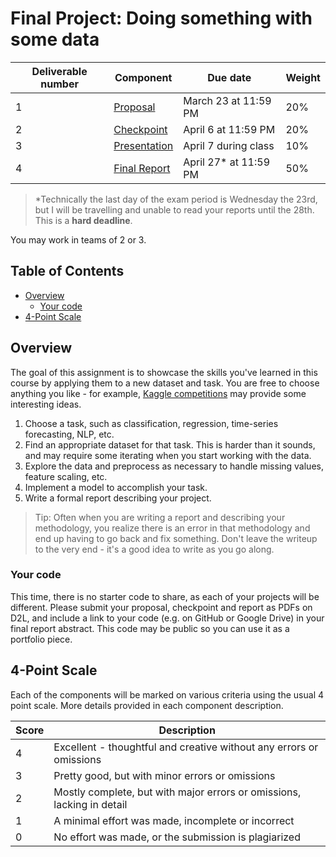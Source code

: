 # Final Project: Doing something with some data

| Deliverable number | Component                         | Due date              | Weight |
| ------------------ | --------------------------------- | --------------------- | ------ |
| 1                  | [Proposal](1-proposal.md)         | March 23 at 11:59 PM  | 20%    |
| 2                  | [Checkpoint](2-checkpoint.md)     | April 6 at 11:59 PM   | 20%    |
| 3                  | [Presentation](3-presentation.md) | April 7 during class  | 10%    |
| 4                  | [Final Report](4-final-report.md) | April 27* at 11:59 PM | 50%    |

> *Technically the last day of the exam period is Wednesday the 23rd, but I will be travelling and unable to read your reports until the 28th. This is a **hard deadline**.

You may work in teams of 2 or 3. 

## Table of Contents <!-- omit in toc -->
- [Overview](#overview)
    - [Your code](#your-code)
- [4-Point Scale](#4-point-scale)

## Overview
The goal of this assignment is to showcase the skills you've learned in this course by applying them to a new dataset and task. You are free to choose anything you like - for example, [Kaggle competitions](https://www.kaggle.com/competitions) may provide some interesting ideas.

1. Choose a task, such as classification, regression, time-series forecasting, NLP, etc.
2. Find an appropriate dataset for that task. This is harder than it sounds, and may require some iterating when you start working with the data.
3. Explore the data and preprocess as necessary to handle missing values, feature scaling, etc.
4. Implement a model to accomplish your task. 
5. Write a formal report describing your project.

> Tip: Often when you are writing a report and describing your methodology, you realize there is an error in that methodology and end up having to go back and fix something. Don't leave the writeup to the very end - it's a good idea to write as you go along.

### Your code
This time, there is no starter code to share, as each of your projects will be different. Please submit your proposal, checkpoint and report as PDFs on D2L, and include a link to your code (e.g. on GitHub or Google Drive) in your final report abstract. This code may be public so you can use it as a portfolio piece.

## 4-Point Scale
Each of the components will be marked on various criteria using the usual 4 point scale. More details provided in each component description.

| Score | Description                                                            |
| ----- | ---------------------------------------------------------------------- |
| 4     | Excellent - thoughtful and creative without any errors or omissions    |
| 3     | Pretty good, but with minor errors or omissions                        |
| 2     | Mostly complete, but with major errors or omissions, lacking in detail |
| 1     | A minimal effort was made, incomplete or incorrect                     |
| 0     | No effort was made, or the submission is plagiarized                   |